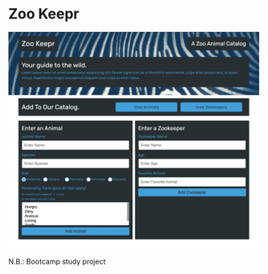 # Zoo Keepr
<img src="./public/assets/images/screenshot-zookeepr.png" width="500" /><br><br>
N.B.: Bootcamp study project